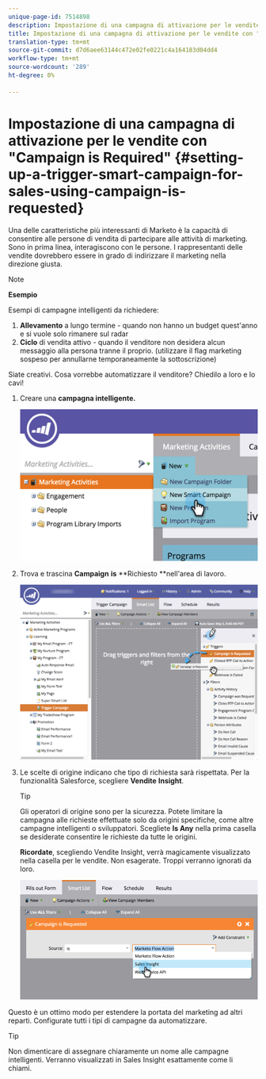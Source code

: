 ```yaml
---
unique-page-id: 7514898
description: Impostazione di una campagna di attivazione per le vendite con "Campaign is Required" - Marketo Docs - Documentazione del prodotto
title: Impostazione di una campagna di attivazione per le vendite con "Campaign is Required"
translation-type: tm+mt
source-git-commit: d7d6aee63144c472e02fe0221c4a164183d04dd4
workflow-type: tm+mt
source-wordcount: '289'
ht-degree: 0%

---
```



# Impostazione di una campagna di attivazione per le vendite con &quot;Campaign is Required&quot; {#setting-up-a-trigger-smart-campaign-for-sales-using-campaign-is-requested}

Una delle caratteristiche più interessanti di Marketo è la capacità di consentire alle persone di vendita di partecipare alle attività di marketing. Sono in prima linea, interagiscono con le persone. I rappresentanti delle vendite dovrebbero essere in grado di indirizzare il marketing nella direzione giusta.

>[!NOTE]
>
>**Esempio**
>
>Esempi di campagne intelligenti da richiedere:
>
>1. **Allevamento**  a lungo termine - quando non hanno un budget quest&#39;anno e si vuole solo rimanere sul radar
>1. **Ciclo**  di vendita attivo - quando il venditore non desidera alcun messaggio alla persona tranne il proprio. (utilizzare il flag marketing sospeso per annullarne temporaneamente la sottoscrizione)

>
>
Siate creativi. Cosa vorrebbe automatizzare il venditore? Chiedilo a loro e lo cavi!

1. Creare una **campagna intelligente.**

   ![](assets/image2015-5-20-16-3a3-3a25.png)

1. Trova e trascina **Campaign** **is** **Richiesto **nell&#39;area di lavoro.

   ![](assets/campaignfilterdrag.png)

1. Le scelte di origine indicano che tipo di richiesta sarà rispettata. Per la funzionalità Salesforce, scegliere **Vendite** **Insight**.

   >[!TIP]
   >
   >Gli operatori di origine sono per la sicurezza. Potete limitare la campagna alle richieste effettuate solo da origini specifiche, come altre campagne intelligenti o sviluppatori. Scegliete **Is Any** nella prima casella se desiderate consentire le richieste da tutte le origini.
   >
   >
   >**Ricordate**, scegliendo Vendite Insight, verrà magicamente visualizzato nella casella per le vendite. Non esagerate. Troppi verranno ignorati da loro.

   ![](assets/image2015-5-20-17-3a56-3a56.png)

Questo è un ottimo modo per estendere la portata del marketing ad altri reparti. Configurate tutti i tipi di campagne da automatizzare.

>[!TIP]
>
>Non dimenticare di assegnare chiaramente un nome alle campagne intelligenti. Verranno visualizzati in Sales Insight esattamente come li chiami.

